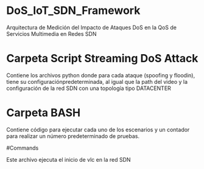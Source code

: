 # DoS_IoT_SDN_Framework
Arquitectura de Medición del Impacto de Ataques DoS en la QoS de Servicios Multimedia en Redes SDN

# Carpeta Script Streaming DoS Attack

Contiene los archivos python donde para cada ataque (spoofing y floodin), tiene su configuraciónpredeterminada, al igual que la path del video y la configuración de la red SDN con una topología tipo DATACENTER

# Carpeta BASH 

Contiene código para ejecutar cada uno de los escenarios y un contador para realizar un número predeterminado de pruebas.

#Commands

Este archivo ejecuta el inicio de vlc en la red SDN


 

